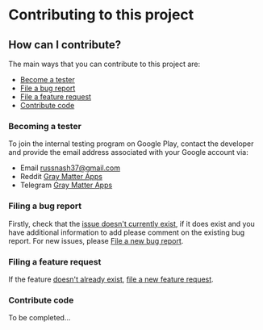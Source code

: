 # Contributing to this project

## How can I contribute?
The main ways that you can contribute to this project are:
- [Become a tester](https://github.com/russnash/Duality-Launcher/new/master#becoming-a-tester)
- [File a bug report](https://github.com/russnash/Duality-Launcher/new/master#filing-a-bug-report)
- [File a feature request](https://github.com/russnash/Duality-Launcher/new/master#filing-a-feature-request)
- [Contribute code](https://github.com/russnash/Duality-Launcher/new/master#contribute-code)

### Becoming a tester
To join the internal testing program on Google Play, contact the developer and provide the email address associated with your Google account via:
- Email [russnash37@gmail.com](mailto:russnash37@gmail.com)
- Reddit [Gray Matter Apps](https://www.reddit.com/r/GrayMatterApps/)
- Telegram [Gray Matter Apps](https://t.me/graymatterapps2020)

### Filing a bug report
Firstly, check that the [issue doesn't currently exist](https://github.com/russnash/Duality-Launcher/issues), if it does exist and you have additional information to add please comment on the existing bug report.  For new issues, please [File a new bug report](https://github.com/russnash/Duality-Launcher/issues/new?assignees=&labels=&template=bug_report.md&title=).

### Filing a feature request
If the feature [doesn't already exist](https://github.com/russnash/Duality-Launcher/issues), [file a new feature request](https://github.com/russnash/Duality-Launcher/issues/new?assignees=&labels=&template=feature_request.md&title=).

### Contribute code
To be completed...
